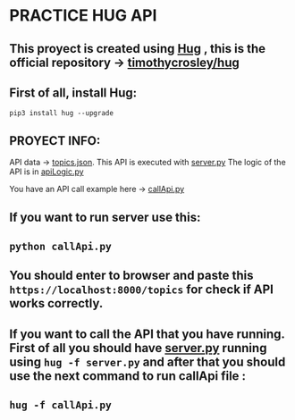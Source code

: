 
# PRACTICE HUG API
## This proyect is created using [Hug](http://www.hug.rest/) , this is the official repository -> [timothycrosley/hug](https://github.com/timothycrosley/hug)
## First of all, install Hug:
`pip3 install hug --upgrade`

## PROYECT INFO:
API data -> [topics.json](https://github.com/batichico/praticeHugAPI/blob/master/martiApi/jsons/topics.json). 
This API is executed with [server.py](https://github.com/batichico/praticeHugAPI/blob/master/martiApi/server.py)
The logic of the API is in [apiLogic.py](https://github.com/batichico/praticeHugAPI/blob/master/martiApi/apiLogic.py) 

You have an API call example here -> [callApi.py](https://github.com/batichico/praticeHugAPI/blob/master/martiApi/callApi.py)

## If you want to run server use this:
## `python callApi.py`

## You should enter to browser and paste this `https://localhost:8000/topics` for check if API works correctly. 

## If you want to call the API that you have running. First of all you should have [server.py](https://github.com/batichico/praticeHugAPI/blob/master/martiApi/server.py) running using `hug -f server.py` and after that you should use the next command to run callApi file :
## `hug -f callApi.py`
